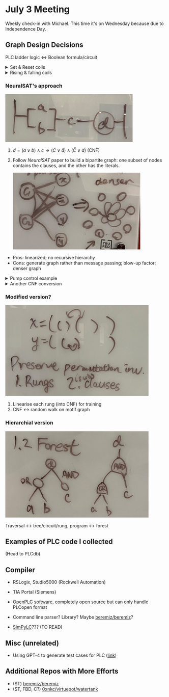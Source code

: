 # July 3 Meeting

Weekly check-in with Michael. This time it's on Wednesday because due to Independence Day.


## Graph Design Decisions
PLC ladder logic $\Leftrightarrow$ Boolean formula/circuit
<details>
<summary>Set & Reset coils</summary>

![Pump Control](pump-control.png)
</details>
<details>
<summary>Rising & falling coils</summary>

![Pump Control](light-control.png)
</details>


### NeuralSAT's approach
![ladder rung example](rung-ex.png)
1. $d = (a \lor b) \land c \Rightarrow (C \lor \bar{d}) \land (\bar{C} \lor d)$ (CNF)
2. Follow *NeuralSAT* paper to build a bipartite graph: one subset of nodes contains the clauses, and the other has the literals.

    ![NeuralSAT paper graph construction](NeuralSAT.png)

- Pros: linearized; no recursive hierarchy
- Cons: generate graph rather than message passing; blow-up factor; denser graph

<details>
<summary>Pump control example</summary>

![Pump control Ladder logic](pump-control.png)
$$R = (R \lor S) \land NC \land E, \qquad \overline{P} \Leftarrow \overline{H \lor \neg R} = \overline{H} \land R, \qquad P \Leftarrow R \land \overline{L}$$
If we really want to transform things into CNF,
$$A = B \to (A \lor \overline{B}) \land (\overline{A} \lor B), \qquad A \Rightarrow B \to (\overline{A} \lor B), \qquad A \Leftarrow B \to (\overline{B} \lor A)$$

</details>
<details>
<summary>Another CNF conversion</summary>

$R = (A \land B) \lor (C \land D) = (A \lor C) \land (A \lor D) \land (B \lor C) \land (B \land D)$
</details>


### Modified version?
![Philosophy behind NeuralSAT](june-27-pre.png)
1. Linearise each rung (into CNF) for training
2. CNF $\leftrightarrow$ random walk on motif graph


### Hierarchial version
![Forest Traversal](forest-traversal.png)

Traversal $\leftrightarrow$ tree/circuit/rung, program $\leftrightarrow$ forest


## Examples of PLC code I collected
(Head to PLCdb)


## Compiler
- RSLogix, Studio5000 (Rockwell Automation)
- TIA Portal (Siemens)
- [OpenPLC software](https://openplcproject.gitlab.io/start/index.html), completely open source but can only handle PLCopen format

- Command line parser? Library? Maybe [beremiz/beremiz](https://github.com/beremiz/beremiz?tab=readme-ov-file)?

- [SimPyLC](https://github.com/QQuick/SimPyLC?tab=readme-ov-file)??? (TO READ)


## Misc (unrelated)
- Using GPT-4 to generate test cases for PLC ([link](https://github.com/hkoziolek/LLM-CodeGen-TestGen))


## Additional Repos with More Efforts
- (ST) [beremiz/beremiz](https://github.com/beremiz/beremiz/tree/python3)
- (ST, FBD, C?) [0xnkc/virtuepot/watertank](https://github.com/0xnkc/virtuepot/tree/d7df8b6a4c9d4b70cb6c4bcc7285096e65a2b4e3/watertank)